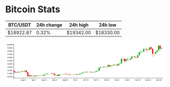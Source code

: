 # Bitcoin Stats

BTC/USDT|24h change|24h high|24h low|
|---|---|---|---|
|$18922.87|0.32%|$19342.00|$18330.00|

<img src="./chart.svg">
